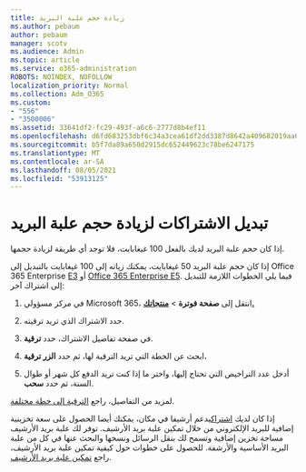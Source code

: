 ```yaml
---
title: زيادة حجم علبة البريد
ms.author: pebaum
author: pebaum
manager: scotv
ms.audience: Admin
ms.topic: article
ms.service: o365-administration
ROBOTS: NOINDEX, NOFOLLOW
localization_priority: Normal
ms.collection: Adm_O365
ms.custom:
- "556"
- "3500006"
ms.assetid: 33641df2-fc29-493f-a6c6-2777d8b4ef11
ms.openlocfilehash: d6fd683253dbf6c34a3cea61df2dd3387d8642a409682019aa62ef3b619e84aa
ms.sourcegitcommit: b5f7da89a650d2915dc652449623c78be6247175
ms.translationtype: MT
ms.contentlocale: ar-SA
ms.lasthandoff: 08/05/2021
ms.locfileid: "53913125"
---
```

# <a name="switch-subscriptions-to-increase-mailbox-size"></a>تبديل الاشتراكات لزيادة حجم علبة البريد

إذا كان حجم علبة البريد لديك بالفعل 100 غيغابايت، فلا توجد أي طريقة لزيادة حجمها.
  
إذا كان حجم علبة البريد 50 غيغابايت، يمكنك زياته إلى 100 غيغابايت بالتبديل إلى Office 365 Enterprise [E3](https://products.office.com/business/office-365-enterprise-e3-business-software) أو [Office 365 Enterprise E5](https://products.office.com/business/office-365-enterprise-e5-business-software). فيما يلي الخطوات اللازمة للتبديل إلى اشتراك آخر:
  
1. في مركز مسؤولي Microsoft 365، انتقل إلى **صفحة فوترة** \> **[منتجاتك.](https://go.microsoft.com/fwlink/p/?linkid=842054)**

2. حدد الاشتراك الذي تريد ترقيته.

3. في صفحة تفاصيل الاشتراك، حدد **ترقية**.

4. ابحث عن الخطة التي تريد الترقية لها، ثم حدد **الزر ترقية.**

5. أدخل عدد التراخيص التي تحتاج إليها، واختر ما إذا كنت تريد الدفع كل شهر أو طوال السنة، ثم حدد **سحب**.

لمزيد من التفاصيل، راجع [الترقية إلى خطة مختلفة](https://docs.microsoft.com/microsoft-365/commerce/subscriptions/upgrade-to-different-plan).

إذا كان لديك [اشتراك](https://docs.microsoft.com/office365/servicedescriptions/exchange-online-archiving-service-description/exchange-online-archiving-service-description)يدعم أرشيفا في مكان، يمكنك أيضا الحصول على سعة تخزينية إضافية للبريد الإلكتروني من خلال تمكين علبة بريد الأرشيف. توفر لك علبة بريد الأرشيف مساحة تخزين إضافية وتسمح لك بنقل الرسائل ونسخها والبحث عنها في كل من علبة البريد الأساسية والأرشفة. للحصول على خطوات حول كيفية تمكين علبة بريد الأرشيف، راجع [تمكين علبة بريد الأرشيف](https://docs.microsoft.com/microsoft-365/compliance/enable-archive-mailboxes).